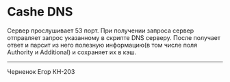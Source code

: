 # Cashe DNS

Сервер прослушивает 53 порт. При получении запроса сервер отправляет запрос указанному в скрипте DNS серверу. После получает ответ и парсит из него полезную информацию(в том числе поля Authority и Additional) и сохраняет их в кэш.
___
Черненок Егор КН-203